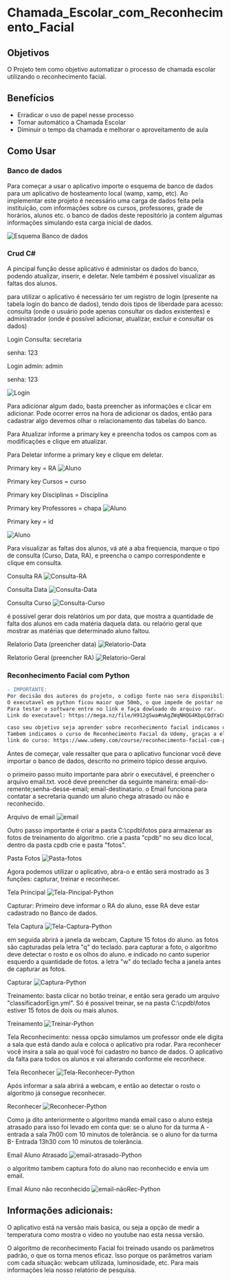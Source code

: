# Chamada_Escolar_com_Reconhecimento_Facial

## Objetivos
O Projeto tem como objetivo automatizar o processo de chamada escolar utilizando o reconhecimento facial.

## Benefícios
 - Erradicar o uso de papel nesse processo
 - Tornar automático a Chamada Escolar
 - Diminuir o tempo da chamada e melhorar o aproveitamento de aula 
 
 ## Como Usar
 
### Banco de dados
Para começar a usar o aplicativo importe o esquema de banco de dados para um aplicativo de hosteamento local (wamp, xamp, etc).
Ao implementar este projeto é necessário uma carga de dados feita pela instituição, com informações sobre os cursos, professores, grade de horários, alunos etc. o banco de dados deste repositório ja contem algumas informações simulando esta carga inicial de dados.

![Esquema Banco de dados](https://github.com/Alisson-tech/Chamada_Escolar_com_Reconhecimento_Facial/blob/master/img/esquema-banco.png)

### Crud C#
A pincipal função desse aplicativo é administar os dados do banco, podendo atualizar, inserir, e deletar. Nele também é possivel visualizar as faltas dos alunos.

para utilizar o aplicativo é necessário ter um registro de login (presente na tabela login do banco de dados), tendo dois tipos de liberdade para acesso: consulta (onde o usuário pode apenas consultar os dados existentes) e administrador (onde é possível adicionar, atualizar, excluir e consultar os dados)


Login Consulta: secretaria

senha: 123


Login admin: admin

senha: 123

![Login](https://github.com/Alisson-tech/Chamada_Escolar_com_Reconhecimento_Facial/blob/master/img/Login-c%23.png)

Para adicionar algum dado, basta preencher as informações e clicar em adicionar. Pode ocorrer erros na hora de adicionar os dados, então para cadastrar algo devemos olhar o relacionamento das tabelas do banco.

Para Atualizar informe a primary key e preencha todos os campos com as modificações e clique em atualizar.

Para Deletar informe a primary key e clique em deletar.

Primary key = RA
![Aluno](https://github.com/Alisson-tech/Chamada_Escolar_com_Reconhecimento_Facial/blob/master/img/aluno-c%23.png)

Primary key Cursos = curso

Primary key Disciplinas = Disciplina

Primary key Professores = chapa
![Aluno](https://github.com/Alisson-tech/Chamada_Escolar_com_Reconhecimento_Facial/blob/master/img/cursos-c%23.png)


Primary key = id

![Aluno](https://github.com/Alisson-tech/Chamada_Escolar_com_Reconhecimento_Facial/blob/master/img/grade_escolar-c%23.png)


Para visualizar as faltas dos alunos, vá até a aba frequencia, marque o tipo de consulta (Curso, Data, RA), e preencha o campo correspondente e clique em consulta.

Consulta RA
![Consulta-RA](https://github.com/Alisson-tech/Chamada_Escolar_com_Reconhecimento_Facial/blob/master/img/Consulta-RA-c%23.PNG)

Consulta Data
![Consulta-Data](https://github.com/Alisson-tech/Chamada_Escolar_com_Reconhecimento_Facial/blob/master/img/Consulta-Data-c%23.PNG)

Consulta Curso
![Consulta-Curso](https://github.com/Alisson-tech/Chamada_Escolar_com_Reconhecimento_Facial/blob/master/img/Consulta-Curso-c%23.PNG)

é possivel gerar dois relatórios um por data, que mostra a quantidade de falta dos alunos em cada matéria daquela data. ou relaório geral que mostrar as matérias que determinado aluno faltou.

Relatorio Data (preencher data)
![Relatorio-Data](https://github.com/Alisson-tech/Chamada_Escolar_com_Reconhecimento_Facial/blob/master/img/Relatorio-Data-c%23.PNG)

Relatorio Geral (preencher RA)
![Relatorio-Geral](https://github.com/Alisson-tech/Chamada_Escolar_com_Reconhecimento_Facial/blob/master/img/Relatorio-Geral.PNG)

### Reconhecimento Facial com Python

```diff
- IMPORTANTE:
Por decisão dos autores do projeto, o codigo fonte nao sera disponibilizado visando tranforma-lo em um produto no futuro. 
O executavel em python ficou maior que 50mb, o que impede de postar no github.
Para testar o software entre no link e faça dowloado do arquivo rar. 
Link do executavel: https://mega.nz/file/H912gSwa#nAgZWqNHQG4KbpLQdYaCmy7soK7rW6jlRqQNW77S-60

caso seu objetivo seja aprender sobre reconhecimento facial indicamos que leia nosso Relatorio de pesquisa. 
Tambem indicamos o curso de Reconhecimento Facial da Udemy, graças a ele foi possivel desenvolver o projeto: 
link do curso: https://www.udemy.com/course/reconhecimento-facial-com-python-e-opencv/
```
Antes de começar, vale ressalter que para o aplicativo funcionar você deve importar o banco de dados,
descrito no primeiro tópico desse arquivo.


o primeiro passo muito importante para abrir o executável, é preencher o arquivo email.txt.
você deve preencher da seguinte maneira: email-do-remente;senha-desse-email; email-destinatario.
o Email funciona para contatar a secretaria quando um aluno chega atrasado ou não e reconhecido.

Arquivo de email
![email](https://github.com/Alisson-tech/Chamada_Escolar_com_Reconhecimento_Facial/blob/master/img/email-txt.PNG)

Outro passo importante é criar a pasta C:\cpdb\fotos para armazenar as fotos de treinamento do algoritmo.
crie a pasta "cpdb" no seu dico local, dentro da pasta cpdb crie e pasta "fotos".

Pasta Fotos
![Pasta-fotos](https://github.com/Alisson-tech/Chamada_Escolar_com_Reconhecimento_Facial/blob/master/img/Pasta.PNG)

Agora podemos utilizar o aplicativo, abra-o e então será mostrado as 3 funções: capturar, treinar e reconhecer.

Tela Principal
![Tela-Pincipal-Python](https://github.com/Alisson-tech/Chamada_Escolar_com_Reconhecimento_Facial/blob/master/img/Tela-Principal-Python.PNG)

Capturar: Primeiro deve informar o RA do aluno, esse RA deve estar cadastrado no Banco de dados.

Tela Captura
![Tela-Captura-Python](https://github.com/Alisson-tech/Chamada_Escolar_com_Reconhecimento_Facial/blob/master/img/Tela-Capturar-Python.PNG)

em seguida abrirá a janela da webcam, Capture 15 fotos do aluno.
as fotos são capturadas pela letra "q" do teclado.
para capturar a foto, o algoritmo deve detectar o rosto e os olhos do aluno.
e indicado no canto superior esquerdo a quantidade de fotos.
a letra "w" do teclado fecha a janela antes de capturar as fotos.

Capturar
![Captura-Python](https://github.com/Alisson-tech/Chamada_Escolar_com_Reconhecimento_Facial/blob/master/img/Capturar-Python.PNG)

Treinamento: basta clicar no botão treinar, e então sera gerado um arquivo "classificadorEign.yml".
Só é possivel treinar, se na pasta C:\cpdb\fotos estiver 15 fotos de dois ou mais alunos.

Treinamento
![Treinar-Python](https://github.com/Alisson-tech/Chamada_Escolar_com_Reconhecimento_Facial/blob/master/img/Treinamento-Python.PNG)

Tela Reconhecimento: nessa opção simulamos um professor onde ele digita a sala que está dando aula e coloca o aplicativo pra rodar.
Para reconhecer você insira a sala ao qual você foi cadastro no banco de dados.
O aplicativo da falta para todos os alunos e vai alterando conforme ele reconhece.

Tela Reconhecer
![Tela-Reconhecer-Python](https://github.com/Alisson-tech/Chamada_Escolar_com_Reconhecimento_Facial/blob/master/img/Tela-Reconhecimento-Python.PNG)

Após informar a sala abrirá a webcam, e então ao detectar o rosto o algoritmo já consegue reconhecer.

Reconhecer
![Reconhecer-Python](https://github.com/Alisson-tech/Chamada_Escolar_com_Reconhecimento_Facial/blob/master/img/Reconhecimento-Python.)

Como ja dito anteriormente o algoritmo manda email caso o aluno esteja atrasado
para isso foi levado em conta que:
se o aluno for da turma A - entrada a sala 7h00 com 10 minutos de tolerância.
se o aluno for da turma B- Entrada 13h30 com 10 minutos de tolerância.

Email Aluno Atrasado
![email-atrasado-Python](https://github.com/Alisson-tech/Chamada_Escolar_com_Reconhecimento_Facial/blob/master/img/Aluno-Atrasado.)


o algoritmo tambem captura foto do aluno nao reconhecido e envia um email.


Email Aluno não reconhecido
![email-nãoRec-Python](https://github.com/Alisson-tech/Chamada_Escolar_com_Reconhecimento_Facial/blob/master/img/Aluno-NaoRec.)

 ## Informações adicionais:
 
 O aplicativo está na versão mais basica, ou seja a opção de medir a temperatura como mostra o video no youtube nao esta nessa versão.
 
 O algoritmo de reconhecimento Facial foi treinado usando os parâmetros padrão, o que os torna menos eficaz.
 Isso porque os parâmetros variam com cada situação: webcam utilizada, luminosidade, etc. 
 Para mais informações leia nosso relatório de pesquisa. 

